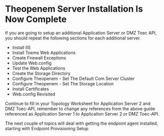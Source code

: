 # Theopenem Server Installation Is Now Complete
If you are going to setup an additional Application Server or DMZ Toec API, you should repeat the following sections for each additional server.

* Install IIS
* Install Toems Web Applications
* Create Firewall Exceptions
* Update Web.config
* Test the Web Applications
* Create the Storage Directory
* Configure Theopenem - Set The Default Com Server Cluster
* Configure Theopenem - Set The Storage Location
* Install Certificates
* Web.config Revisited

Continue to fill in your Topology Worksheet for Application Server 2 and DMZ Toec-API, remember to change any references from the above guide referenced as Application Server 1 
to Application Server 2 or DMZ Toec-API.

The next couple of topics will deal with getting the endpoint agent installed, starting with Endpoint Provisioning Setup
